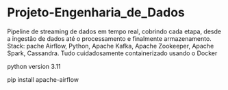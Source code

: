 # Projeto-Engenharia_de_Dados
Pipeline de streaming de dados em tempo real, cobrindo cada etapa, desde a ingestão de dados até o processamento e finalmente armazenamento. Stack:  pache Airflow, Python, Apache Kafka, Apache Zookeeper, Apache Spark, Cassandra. Tudo cuidadosamente containerizado usando o Docker

python version 3.11

pip install apache-airflow
